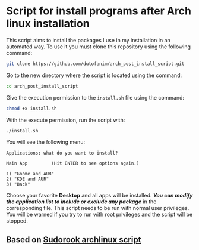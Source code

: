 # Script for install programs after Arch linux installation

This script aims to install the packages I use in my installation in an automated way.
To use it you must clone this repository using the following command:

```bash
git clone https://github.com/dutofanim/arch_post_install_script.git
```

 Go to the new directory where the script is located using the command:

```bash
cd arch_post_install_script
```

 Give the execution permission to the `install.sh` file using the command:

```bash
chmod +x install.sh
```

With the execute permission, run the script with:

```bash
./install.sh
```

You will see the following menu:

```text
Applications: what do you want to install?

Main App         (Hit ENTER to see options again.)

1) "Gnome and AUR"
2) "KDE and AUR"
3) "Back"
```

Choose your favorite **Desktop** and all apps will be installed. ***You can modify the application list to include or exclude any package*** in the corresponding file. This script needs to be run with normal user privileges. You will be warned if you try to run with root privileges and the script will be stopped.

## Based on [Sudorook archlinux script](https://github.com/sudorook/archlinux)
